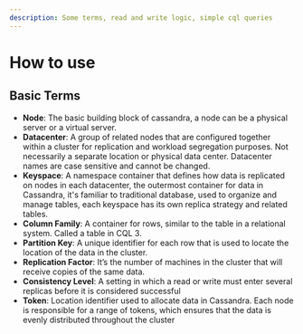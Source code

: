 ```yaml
---
description: Some terms, read and write logic, simple cql queries
---
```


# How to use

## Basic Terms

* **Node**: The basic building block of cassandra, a node can be a physical server or a virtual server.
* **Datacenter**:  A group of related nodes that are configured together within a cluster for replication and workload segregation purposes. Not necessarily a separate location or physical data center. Datacenter names are case sensitive and cannot be changed.
* **Keyspace**: A namespace container that defines how data is replicated on nodes in each datacenter, the outermost container for data in Cassandra, it's familiar to traditional database, used to organize and manage tables, each keyspace has its own replica strategy and related tables.
* **Column Family**: A container for rows, similar to the table in a relational system. Called a table in CQL 3.
* **Partition Key**: A unique identifier for each row that is used to locate the location of the data in the cluster.
* **Replication Factor**: It’s the number of machines in the cluster that will receive copies of the same data.
* **Consistency Level**: A setting in which a read or write must enter several replicas before it is considered successful
* **Token**: Location identifier used to allocate data in Cassandra. Each node is responsible for a range of tokens, which ensures that the data is evenly distributed throughout the cluster

